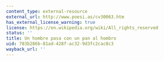 ```yaml
---
content_type: external-resource
external_url: http://www.poesi.as/cv30063.htm
has_external_license_warning: true
license: https://en.wikipedia.org/wiki/All_rights_reserved
status: ''
title: Un hombre pasa con un pan al hombro
uid: 783b286b-81ad-428f-ac32-9d3fc2cac8c3
wayback_url: ''
---
```

